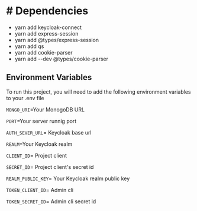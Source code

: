 # # Dependencies

- yarn add keycloak-connect
- yarn add express-session
- yarn add @types/express-session
- yarn add qs
- yarn add cookie-parser
- yarn add --dev @types/cookie-parser

## Environment Variables

To run this project, you will need to add the following environment variables to your .env file

`MONGO_URI`=Your MonogoDB URL

`PORT`=Your server runnig port

`AUTH_SEVER_URL`= Keycloak base url

`REALM`=Your Keycloak realm

`CLIENT_ID`= Project client

`SECRET_ID`= Project client's secret id

`REALM_PUBLIC_KEY`= Your Keycloak realm public key

`TOKEN_CLIENT_ID`= Admin cli

`TOKEN_SECRET_ID`= Admin cli secret id
